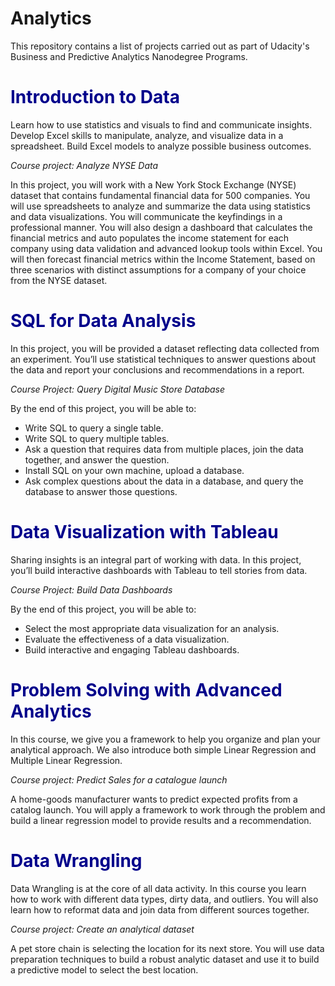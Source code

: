 # Analytics
This repository contains a list of projects carried out as part of Udacity's Business and Predictive Analytics Nanodegree Programs.

<h1 STYLE="color:DarkBlue;">
<b> Introduction to Data </b>
</h1>

Learn how to use statistics and visuals to find and communicate insights. Develop Excel skills to manipulate, analyze, and visualize data in a spreadsheet. Build Excel models to analyze possible business outcomes.

<i> Course project: Analyze NYSE Data </i>

In this project, you will work with a New York Stock Exchange (NYSE) dataset that contains fundamental financial data for 500 companies. You will use spreadsheets to analyze and summarize the data using statistics and data visualizations. You will communicate the keyfindings in a professional manner. You will also design a dashboard that calculates the financial metrics and auto populates the income statement for each company using data validation and advanced lookup tools within Excel. You will then forecast financial metrics within the Income Statement, based on three scenarios with distinct assumptions for a company of your choice from the NYSE dataset. 

<h1 STYLE="color:DarkBlue;">
<b> SQL for Data Analysis </b>
</h1>
In this project, you will be provided a dataset reflecting data collected from an experiment. You’ll use statistical techniques to answer questions about the data and report your conclusions and recommendations in a report.

<i> Course Project: Query Digital Music Store Database </i>

By the end of this project, you will be able to:       
<ul>
<li>Write SQL to query a single table.</li>
<li>Write SQL to query multiple tables.</li>
<li>Ask a question that requires data from multiple places, join the data together, and answer the question.</li>    
<li>Install SQL on your own machine, upload a database.</li> 
<li>Ask complex questions about the data in a database, and query the database to answer those questions.</li> 
</ul>
<h1 STYLE="color:DarkBlue;">
  <b>Data Visualization with Tableau</b>
  </h1>
Sharing insights is an integral part of working with data. In this project, you’ll build interactive dashboards with Tableau to tell stories from data. 

<i> Course Project: Build Data Dashboards </i>

By the end of this project, you will be able to:
<ul>
  <li>Select the most appropriate data visualization for an analysis.</li>
 <li>Evaluate the effectiveness of a data visualization.</li>
 <li>Build interactive and engaging Tableau dashboards.</li>
</ul>
<h1 STYLE="color:DarkBlue;">
<b> Problem Solving with Advanced Analytics </b>
</h1>
In this course, we give you a framework to help you organize and plan your analytical approach. We also introduce both simple Linear Regression and Multiple Linear Regression.

<i>Course project: Predict Sales for a catalogue launch</i>

A home-goods manufacturer wants to predict expected profits from a catalog launch. You will apply a framework to work through the problem and build a linear regression model to provide results and a recommendation.
<h1 STYLE="color:DarkBlue;">
<b> Data Wrangling </b>
</h1>
Data Wrangling is at the core of all data activity. In this course you learn how to work with different data types, dirty data, and outliers. You will also learn how to reformat data and join data from different sources together.

<i> Course project: Create an analytical dataset </i>

A pet store chain is selecting the location for its next store. You will use data preparation techniques to build a robust analytic dataset and use it to build a predictive model to select the best location.

